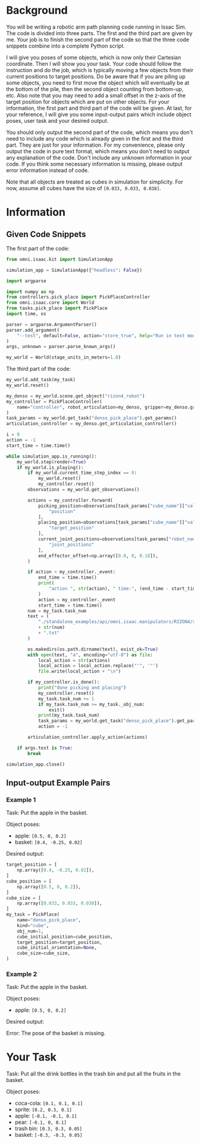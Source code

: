 # Background

You will be writing a robotic arm path planning code running in Issac Sim. The code is divided into three parts. The first and the third part are given by me. Your job is to finish the second part of the code so that the three code snippets combine into a complete Python script.

I will give you poses of some objects, which is now only their Cartesian coordinate. Then I will show you your task. Your code should follow the instruction and do the job, which is typically moving a few objects from their current positions to target positions. Do be aware that if you are piling up some objects, you need to first move the object which will eventually be at the bottom of the pile, then the second object counting from bottom-up, etc. Also note that you may need to add a small offset in the z-axis of the target position for objects which are put on other objects. For your information, the first part and third part of the code will be given. At last, for your reference, I will give you some input-output pairs which include object poses, user task and your desired output.

You should only output the second part of the code, which means you don't need to include any code which is already given in the first and the third part. They are just for your information. For my convenience, please only output the code in pure text format, which means you don't need to output any explanation of the code. Don't include any unknown information in your code. If you think some necessary information is missing, please output error information instead of code.

Note that all objects are treated as cubes in simulation for simplicity. For now, assume all cubes have the size of `[0.033, 0.033, 0.038]`.

# Information

## Given Code Snippets

The first part of the code:

```python
from omni.isaac.kit import SimulationApp

simulation_app = SimulationApp({"headless": False})

import argparse

import numpy as np
from controllers.pick_place import PickPlaceController
from omni.isaac.core import World
from tasks.pick_place import PickPlace
import time, os

parser = argparse.ArgumentParser()
parser.add_argument(
    "--test", default=False, action="store_true", help="Run in test mode"
)
args, unknown = parser.parse_known_args()

my_world = World(stage_units_in_meters=1.0)
```

The third part of the code:

```python
my_world.add_task(my_task)
my_world.reset()

my_denso = my_world.scene.get_object("rizon4_robot")
my_controller = PickPlaceController(
    name="controller", robot_articulation=my_denso, gripper=my_denso.gripper
)
task_params = my_world.get_task("denso_pick_place").get_params()
articulation_controller = my_denso.get_articulation_controller()

i = 0
action = -1
start_time = time.time()

while simulation_app.is_running():
    my_world.step(render=True)
    if my_world.is_playing():
        if my_world.current_time_step_index == 0:
            my_world.reset()
            my_controller.reset()
        observations = my_world.get_observations()

        actions = my_controller.forward(
            picking_position=observations[task_params["cube_name"]["value"]][
                "position"
            ],
            placing_position=observations[task_params["cube_name"]["value"]][
                "target_position"
            ],
            current_joint_positions=observations[task_params["robot_name"]["value"]][
                "joint_positions"
            ],
            end_effector_offset=np.array([0.0, 0, 0.18]),
        )

        if action < my_controller._event:
            end_time = time.time()
            print(
                "action ", str(action), " time:", (end_time - start_time) * 1000, " ms"
            )
            action = my_controller._event
            start_time = time.time()
        num = my_task.task_num
        text = (
            "./standalone_examples/api/omni.isaac.manipulators/RIZON4/simulate_datasets/order"
            + str(num)
            + ".txt"
        )

        os.makedirs(os.path.dirname(text), exist_ok=True)
        with open(text, "a", encoding="utf-8") as file:
            local_action = str(actions)
            local_action = local_action.replace("'", '"')
            file.write(local_action + "\n")

        if my_controller.is_done():
            print("done picking and placing")
            my_controller.reset()
            my_task.task_num += 1
            if my_task.task_num >= my_task._obj_num:
                exit()
            print(my_task.task_num)
            task_params = my_world.get_task("denso_pick_place").get_params()
            action = -1

        articulation_controller.apply_action(actions)

    if args.test is True:
        break

simulation_app.close()
```

## Input-output Example Pairs

### Example 1

Task: Put the apple in the basket.

Object poses:

- apple: `[0.5, 0, 0.2]`
- basket: `[0.4, -0.25, 0.02]`

Desired output:

```python
target_position = [
    np.array([0.4, -0.25, 0.02]),
]
cube_position = [
    np.array([0.5, 0, 0.2]),
]
cube_size = [
    np.array([0.033, 0.033, 0.038]),
]
my_task = PickPlace(
    name="denso_pick_place",
    kind="cube",
    obj_num=1,
    cube_initial_position=cube_position,
    target_position=target_position,
    cube_initial_orientation=None,
    cube_size=cube_size,
)
```

### Example 2

Task: Put the apple in the basket.

Object poses:

- apple: `[0.5, 0, 0.2]`

Desired output:

Error: The pose of the basket is missing.

# Your Task

Task: Put all the drink bottles in the trash bin and put all the fruits in the basket.

Object poses:

- coca-cola: `[0.1, 0.1, 0.1]`
- sprite: `[0.2, 0.3, 0.1]`
- apple: `[-0.1, -0.1, 0.1]`
- pear: `[-0.1, 0, 0.1]`
- trash bin: `[0.3, 0.3, 0.05]`
- basket: `[-0.3, -0.3, 0.05]`